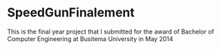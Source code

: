 # SpeedGunFinalement
This is the final year project that I submitted for the award of Bachelor of Computer Engineering at Busitema University in May 2014
